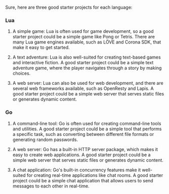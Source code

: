 Sure, here are three good starter projects for each language:

### Lua
1. A simple game: Lua is often used for game development, so a good starter project could be a simple game like Pong or Tetris. There are many Lua game engines available, such as LÖVE and Corona SDK, that make it easy to get started.

2. A text adventure: Lua is also well-suited for creating text-based games and interactive fiction. A good starter project could be a simple text adventure game, where the player navigates through a story by making choices.

3. A web server: Lua can also be used for web development, and there are several web frameworks available, such as OpenResty and Lapis. A good starter project could be a simple web server that serves static files or generates dynamic content.

### Go
1. A command-line tool: Go is often used for creating command-line tools and utilities. A good starter project could be a simple tool that performs a specific task, such as converting between different file formats or generating random passwords.

2. A web server: Go has a built-in HTTP server package, which makes it easy to create web applications. A good starter project could be a simple web server that serves static files or generates dynamic content.

3. A chat application: Go's built-in concurrency features make it well-suited for creating real-time applications like chat rooms. A good starter project could be a simple chat application that allows users to send messages to each other in real-time.
